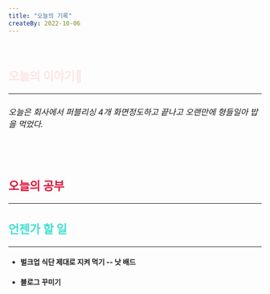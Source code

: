 ```yaml
---
title: "오늘의 기록"
createBy: 2022-10-06
---
```



<br>

<h2 style="font-size:23px; color:#ffe4e1">오늘의 이야기🧧</h2>

--- 

<h6 style="font-size:16.3px;">
오늘은 회사에서 퍼블리싱 4개 화면정도하고 끝나고 오랜만에 형들일아 밥을 먹었다.
</h6>

<h6 style="font-size:16.3px;">
</h6>

<h6 style="font-size:16.3px;">
</h6>
</h6>
<br>
<h6 style="font-size:16.3px;">
 
</h6>

<h2 style="font-size:23px; color:#dc143c">오늘의 공부</h2>

---

#### 
#### 



<h2 style="font-size:23px; color:#40e0d0">언젠가 할 일</h2>

---
- #### 벌크업 식단 제대로 지켜 먹기 -- 낫 배드
- #### 블로그 꾸미기

<Comment />